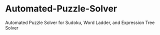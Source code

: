 # Automated-Puzzle-Solver
Automated Puzzle Solver for Sudoku, Word Ladder, and Expression Tree Solver
